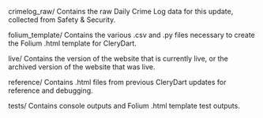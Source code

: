 crimelog_raw/ 
Contains the raw Daily Crime Log data for this update, collected from Safety & Security.

folium_template/ 
Contains the various .csv and .py files necessary to create the Folium .html template for CleryDart.

live/ 
Contains the version of the website that is currently live, or the archived version of the website that was live.

reference/ 
Contains .html files from previous CleryDart updates for reference and debugging.

tests/ 
Contains console outputs and Folium .html template test outputs.

